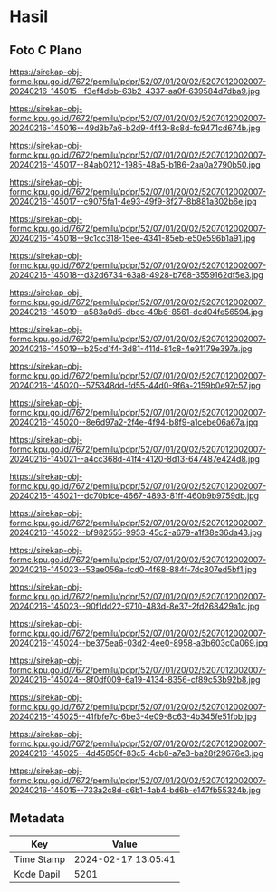 # Hasil

## Foto C Plano

https://sirekap-obj-formc.kpu.go.id/7672/pemilu/pdpr/52/07/01/20/02/5207012002007-20240216-145015--f3ef4dbb-63b2-4337-aa0f-639584d7dba9.jpg

https://sirekap-obj-formc.kpu.go.id/7672/pemilu/pdpr/52/07/01/20/02/5207012002007-20240216-145016--49d3b7a6-b2d9-4f43-8c8d-fc9471cd674b.jpg

https://sirekap-obj-formc.kpu.go.id/7672/pemilu/pdpr/52/07/01/20/02/5207012002007-20240216-145017--84ab0212-1985-48a5-b186-2aa0a2790b50.jpg

https://sirekap-obj-formc.kpu.go.id/7672/pemilu/pdpr/52/07/01/20/02/5207012002007-20240216-145017--c9075fa1-4e93-49f9-8f27-8b881a302b6e.jpg

https://sirekap-obj-formc.kpu.go.id/7672/pemilu/pdpr/52/07/01/20/02/5207012002007-20240216-145018--9c1cc318-15ee-4341-85eb-e50e596b1a91.jpg

https://sirekap-obj-formc.kpu.go.id/7672/pemilu/pdpr/52/07/01/20/02/5207012002007-20240216-145018--d32d6734-63a8-4928-b768-3559162df5e3.jpg

https://sirekap-obj-formc.kpu.go.id/7672/pemilu/pdpr/52/07/01/20/02/5207012002007-20240216-145019--a583a0d5-dbcc-49b6-8561-dcd04fe56594.jpg

https://sirekap-obj-formc.kpu.go.id/7672/pemilu/pdpr/52/07/01/20/02/5207012002007-20240216-145019--b25cd1f4-3d81-411d-81c8-4e91179e397a.jpg

https://sirekap-obj-formc.kpu.go.id/7672/pemilu/pdpr/52/07/01/20/02/5207012002007-20240216-145020--575348dd-fd55-44d0-9f6a-2159b0e97c57.jpg

https://sirekap-obj-formc.kpu.go.id/7672/pemilu/pdpr/52/07/01/20/02/5207012002007-20240216-145020--8e6d97a2-2f4e-4f94-b8f9-a1cebe06a67a.jpg

https://sirekap-obj-formc.kpu.go.id/7672/pemilu/pdpr/52/07/01/20/02/5207012002007-20240216-145021--a4cc368d-41f4-4120-8d13-647487e424d8.jpg

https://sirekap-obj-formc.kpu.go.id/7672/pemilu/pdpr/52/07/01/20/02/5207012002007-20240216-145021--dc70bfce-4667-4893-81ff-460b9b9759db.jpg

https://sirekap-obj-formc.kpu.go.id/7672/pemilu/pdpr/52/07/01/20/02/5207012002007-20240216-145022--bf982555-9953-45c2-a679-a1f38e36da43.jpg

https://sirekap-obj-formc.kpu.go.id/7672/pemilu/pdpr/52/07/01/20/02/5207012002007-20240216-145023--53ae056a-fcd0-4f68-884f-7dc807ed5bf1.jpg

https://sirekap-obj-formc.kpu.go.id/7672/pemilu/pdpr/52/07/01/20/02/5207012002007-20240216-145023--90f1dd22-9710-483d-8e37-2fd268429a1c.jpg

https://sirekap-obj-formc.kpu.go.id/7672/pemilu/pdpr/52/07/01/20/02/5207012002007-20240216-145024--be375ea6-03d2-4ee0-8958-a3b603c0a069.jpg

https://sirekap-obj-formc.kpu.go.id/7672/pemilu/pdpr/52/07/01/20/02/5207012002007-20240216-145024--8f0df009-6a19-4134-8356-cf89c53b92b8.jpg

https://sirekap-obj-formc.kpu.go.id/7672/pemilu/pdpr/52/07/01/20/02/5207012002007-20240216-145025--41fbfe7c-6be3-4e09-8c63-4b345fe51fbb.jpg

https://sirekap-obj-formc.kpu.go.id/7672/pemilu/pdpr/52/07/01/20/02/5207012002007-20240216-145025--4d45850f-83c5-4db8-a7e3-ba28f29676e3.jpg

https://sirekap-obj-formc.kpu.go.id/7672/pemilu/pdpr/52/07/01/20/02/5207012002007-20240216-145015--733a2c8d-d6b1-4ab4-bd6b-e147fb55324b.jpg


## Metadata

| Key        | Value               |
| ---------- | ------------------- |
| Time Stamp | 2024-02-17 13:05:41 |
| Kode Dapil | 5201                |



